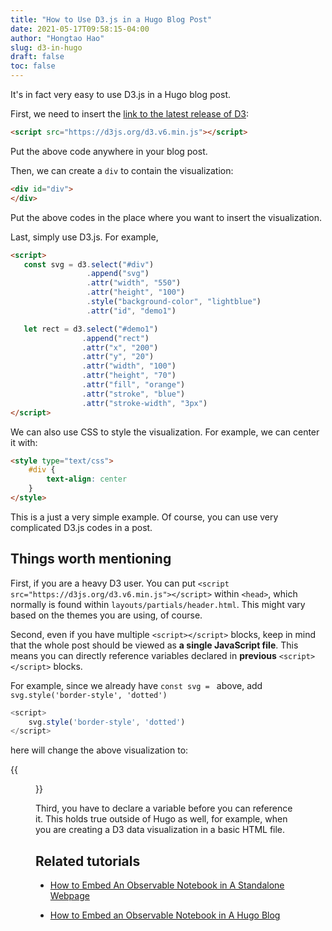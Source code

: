 ```yaml
---
title: "How to Use D3.js in a Hugo Blog Post"
date: 2021-05-17T09:58:15-04:00
author: "Hongtao Hao"
slug: d3-in-hugo
draft: false
toc: false
---
```

<script src="https://d3js.org/d3.v6.min.js"></script>

<style type="text/css">
	#div {
		text-align: center
	}
</style>

It's in fact very easy to use D3.js in a Hugo blog post. 

First, we need to insert the [link to the latest release of D3](https://d3js.org/):

```html
<script src="https://d3js.org/d3.v6.min.js"></script>
```

Put the above code anywhere in your blog post. 

Then, we can create a `div` to contain the visualization:

```html
<div id="div">
</div>
```

Put the above codes in the place where you want to insert the visualization.

Last, simply use D3.js. For example,

```html
<script>
   const svg = d3.select("#div")
                 .append("svg")
                 .attr("width", "550")
                 .attr("height", "100")
                 .style("background-color", "lightblue")
                 .attr("id", "demo1")

   let rect = d3.select("#demo1")
	            .append("rect")
	            .attr("x", "200")
	            .attr("y", "20")
	            .attr("width", "100")
	            .attr("height", "70")
	            .attr("fill", "orange")
                .attr("stroke", "blue")
                .attr("stroke-width", "3px")
</script>
```

<div id="div">
</div>

<script>
  const svg = d3.select("#div")
                .append("svg")
                .attr("width", "550")
                .attr("height", "100")
                .style("background-color", "lightblue")
                .attr("id", "demo1")

   let rect = d3.select("#demo1")
	             .append("rect")
	             .attr("x", "200")
	             .attr("y", "20")
	             .attr("width", "100")
	             .attr("height", "70")
	             .attr("fill", "orange")
               .attr("stroke", "blue")
               .attr("stroke-width", "3px")
</script>


We can also use CSS to style the visualization. For example, we can center it with:

```html
<style type="text/css">
	#div {
		text-align: center
	}
</style>
```

This is a just a very simple example. Of course, you can use very complicated D3.js codes in a post. 

## Things worth mentioning

First, if you are a heavy D3 user. You can put `<script src="https://d3js.org/d3.v6.min.js"></script>` within `<head>`, which normally is found within `layouts/partials/header.html`. This might vary based on the themes you are using, of course. 

Second, even if you have multiple `<script></script>` blocks, keep in mind that the whole post should be viewed as **a single JavaScript file**. This means you can directly reference variables declared in **previous** `<script></script>` blocks.

For example, since we already have `const svg = ` above, add `svg.style('border-style', 'dotted')`

```js
<script>
	svg.style('border-style', 'dotted')
</script>
```

here will change the above visualization to:

{{<figure src="/media/enblog/d3-hugo-change-svg-style.png">}}

Third, you have to declare a variable before you can reference it. This holds true outside of Hugo as well, for example, when you are creating a D3 data visualization in a basic HTML file. 

## Related tutorials

- [How to Embed An Observable Notebook in A Standalone Webpage](/en/2020/11/02/exporting-observable-notebook/)

- [How to Embed an Observable Notebook in A Hugo Blog](/en/2020/11/02/observable-hugo-embed/)